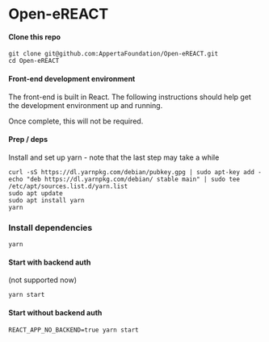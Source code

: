 # Open-eREACT

#### Clone this repo

```
git clone git@github.com:AppertaFoundation/Open-eREACT.git
cd Open-eREACT
```

#### Front-end development environment

The front-end is built in React. The following instructions should help get the development environment up and running.

Once complete, this will not be required.

#### Prep / deps

Install and set up yarn - note that the last step may take a while

```
curl -sS https://dl.yarnpkg.com/debian/pubkey.gpg | sudo apt-key add -
echo "deb https://dl.yarnpkg.com/debian/ stable main" | sudo tee /etc/apt/sources.list.d/yarn.list
sudo apt update
sudo apt install yarn
yarn
```

### Install dependencies

```
yarn
```

#### Start with backend auth

(not supported now)

```
yarn start
```

#### Start without backend auth

```
REACT_APP_NO_BACKEND=true yarn start
```

